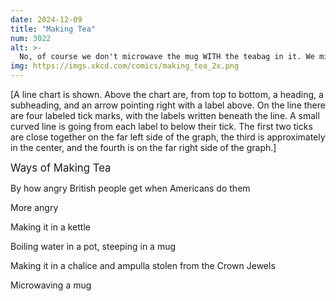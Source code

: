 ```yaml
---
date: 2024-12-09
title: "Making Tea"
num: 3022
alt: >-
  No, of course we don't microwave the mug WITH the teabag in it. We microwave the teabag separately.
img: https://imgs.xkcd.com/comics/making_tea_2x.png
---
```

[A line chart is shown. Above the chart are, from top to bottom, a heading, a subheading, and an arrow pointing right with a label above. On the line there are four labeled tick marks, with the labels written beneath the line. A small curved line is going from each label to below their tick. The first two ticks are close together on the far left side of the graph, the third is approximately in the center, and the fourth is on the far right side of the graph.]

<big>Ways of Making Tea</big>

By how angry British people get when Americans do them

More angry

Making it in a kettle

Boiling water in a pot, steeping in a mug

Making it in a chalice and ampulla stolen from the Crown Jewels

Microwaving a mug